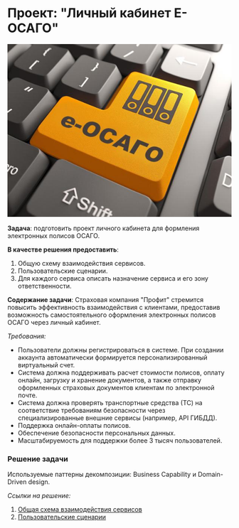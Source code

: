 # Проект: "Личный кабинет Е-ОСАГО"

[![E-Osago](https://github.com/Jony2Good/assets/blob/main/e-osago.jpg "E-Osago")](https://github.com/Jony2Good/assets/blob/main/e-osago.jpg "E-Osago")

**Задача**: подготовить проект личного кабинета для формления электронных полисов ОСАГО.

**В качестве решения предоставить**:
1. Общую схему взаимодействия сервисов.
2. Пользовательские сценарии.
3. Для каждого сервиса описать назначение сервиса и его зону ответственности.

**Содержание задачи**:
Страховая компания "Профит" стремится повысить эффективность взаимодействия с клиентами, предоставив возможность самостоятельного оформления электронных полисов ОСАГО через личный кабинет. 

*Требования:*
  - Пользователи должны регистрироваться в системе. При создании аккаунта автоматически формируется персонализированный виртуальный счет.
  - Система должна поддерживать расчет стоимости полисов, оплату онлайн, загрузку и хранение документов, а также отправку оформленных страховых документов клиентам по электронной почте.
  - Система должна проверять транспортные средства (ТС) на соответствие требованиям безопасности через специализированные внешние сервисы (например, API ГИБДД).
  - Поддержка онлайн-оплаты полисов.
  - Обеспечение безопасности персональных данных.
  - Масштабируемость для поддержки более 3 тысяч пользователей.

### Решение задачи

Используемые паттерны декомпозиции: Business Capability и Domain-Driven design.

*Ссылки на решение:*

1. [Общая схема взаимодействия сервисов][1]
2. [Пользовательские сценарии][2]

[1]: https://github.com/Jony2Good/insuarance-managment/blob/main/interaction-schema.md "Схема взаимодействия сервисов"

[2]: https://github.com/Jony2Good/insuarance-managment/blob/main/user-scenario.md "Пользовательские сценарии"
